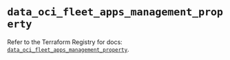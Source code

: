 # `data_oci_fleet_apps_management_property`

Refer to the Terraform Registry for docs: [`data_oci_fleet_apps_management_property`](https://registry.terraform.io/providers/oracle/oci/7.19.0/docs/data-sources/fleet_apps_management_property).

